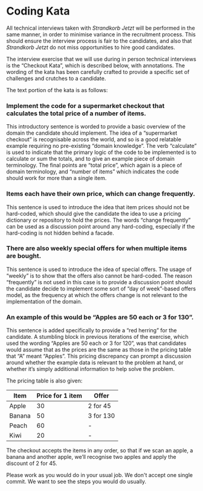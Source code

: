 # Coding Kata

All technical interviews taken with _Strandkorb Jetzt_ will be performed in the same manner, in order to minimise variance in the recruitment process. This should ensure the interview process is fair to the candidates, and also that _Strandkorb Jetzt_ do not miss opportunities to hire good candidates.

The interview exercise that we will use during in person technical interviews is the “Checkout Kata”, which is described below, with annotations. The wording of the kata has been carefully crafted to provide a specific set of challenges and crutches to a candidate.

The text portion of the kata is as follows:

### Implement the code for a supermarket checkout that calculates the total price of a number of items.
This introductory sentence is worded to provide a basic overview of the domain the candidate should implement. The idea of a “supermarket checkout” is recognisable across the world, and so is a good relatable example requiring no pre-existing “domain knowledge”. The verb “calculate” is used to indicate that the primary logic of the code to be implemented is to calculate or sum the totals, and to give an example piece of domain terminology. The final points are “total price”, which again is a piece of domain terminology, and “number of items” which indicates the code should work for more than a single item.

### Items each have their own price, which can change frequently.
This sentence is used to introduce the idea that item prices should not be hard-coded, which should give the candidate the idea to use a pricing dictionary or repository to hold the prices. The words “change frequently” can be used as a discussion point around any hard-coding, especially if the hard-coding is not hidden behind a facade.

### There are also weekly special offers for when multiple items are bought.
This sentence is used to introduce the idea of special offers. The usage of “weekly” is to show that the offers also cannot be hard-coded. The reason “frequently” is not used in this case is to provide a discussion point should the candidate decide to implement some sort of “day of week”-based offers model, as the frequency at which the offers change is not relevant to the implementation of the domain.

### An example of this would be “Apples are 50 each or 3 for 130”.
This sentence is added specifically to provide a “red herring” for the candidate. A stumbling block in previous iterations of the exercise, which used the wording “Apples are 50 each or 3 for 120”, was that candidates would assume that as the prices are the same as those in the pricing table that “A” meant “Apples”. This pricing discrepancy can prompt a discussion around whether the example data is relevant to the problem at hand, or whether it’s simply additional information to help solve the problem.

The pricing table is also given:

| Item   |Price for 1 item | Offer                |
|--------|-----------------|----------------------|
| Apple  | 30              | 2 for 45             |
| Banana | 50              | 3 for 130            |
| Peach  | 60              |  -                   |
| Kiwi   | 20              |  -                   |

The checkout accepts the items in any order, so that if we scan an apple, a banana and another apple, we’ll recognise two apples and apply the discount of 2 for 45.

Please work as you would do in your usual job. We don't accept one single commit. We want to see the steps you would do usually.
